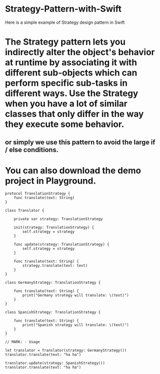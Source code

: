 # Strategy-Pattern-with-Swift
Here is a simple example of Strategy design pattern in Swift 

# The Strategy pattern lets you indirectly alter the object's behavior at runtime by associating it with different sub-objects which can perform specific sub-tasks in different ways. Use the Strategy when you have a lot of similar classes that only differ in the way they execute some behavior.
## or simply we use this pattern to avoid the large if / else conditions.
# You can also download the demo project in Playground.
    
    protocol TranslationStrategy {
        func translate(text: String)
    }
    
    class Translator {
    
        private var strategy: TranslationStrategy
    
        init(strategy: TranslationStrategy) {
            self.strategy = strategy
        }
    
        func update(strategy: TranslationStrategy) {
            self.strategy = strategy
        }
    
        func translate(text: String) {
            strategy.translate(text: text)
        }
    }
    
    class GermanyStrategy: TranslationStrategy {
    
        func translate(text: String) {
            print("Germany strategy will translate: \(text)")
        }
    }
    
    class SpanishStrategy: TranslationStrategy {
    
        func translate(text: String) {
            print("Spanish strategy will translate: \(text)")
        }
    }
    
    // MARK: - Usage
    
    let translator = Translator(strategy: GermanyStrategy())
    translator.translate(text: "ha ha")
    
    translator.update(strategy: SpanishStrategy())
    translator.translate(text: "ha ha")
    
